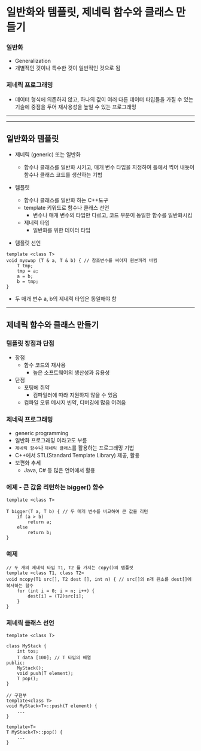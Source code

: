 # 일반화와 템플릿, 제네릭 함수와 클래스 만들기

### 일반화

- Generalization
- 개별적인 것이나 특수한 것이 일반적인 것으로 됨

### 제네릭 프로그래밍

- 데이터 형식에 의존하지 않고, 하나의 값이 여러 다른 데이터 타입들을 가질 수 있는 기술에 중점을 두어 재사용성을 높일 수 있는 프로그래밍

---

---

## 일반화와 템플릿

- 제네릭 (generic) 또는 일반화
  - 함수나 클래스를 일반화 시키고, 매개 변수 타입을 지정하여 틀에서 찍어 내듯이 함수나 클래스 코드를 생산하는 기법
- 템플릿

  - 함수나 클래스를 일반화 하는 C++도구
  - template 키워드로 함수나 클래스 선언
    - 변수나 매개 변수의 타입만 다르고, 코드 부분이 동일한 함수를 일반화시킴
  - 제네릭 타입
    - 일반화를 위한 데이터 타입

- 템플릿 선언

```
template <class T>
void myswap (T & a, T & b) { // 참조변수를 써야지 원본끼리 바뀜
    T tmp;
    tmp = a;
    a = b;
    b = tmp;
}
```

- 두 매개 변수 a, b의 제네릭 타입은 동일해야 함

---

## 제네릭 함수와 클래스 만들기

### 템플릿 장점과 단점

- 장점
  - 함수 코드의 재사용
    - 높은 소프트웨어의 생산성과 유용성
- 단점
  - 포팅에 취약
    - 컴파일러에 따라 지원하지 않을 수 있음
  - 컴파일 오류 메시지 빈약, 디버깅에 많음 어려움

### 제네릭 프로그래밍

- generic programming
- 일반화 프로그래밍 이라고도 부름
- `제네릭 함수`나 `제네릭 클래스`를 활용하는 프로그래밍 기법
- C++에서 STL(Standard Template Library) 제공, 활용
- 보편화 추세
  - Java, C# 등 많은 언어에서 활용

### 에졔 - 큰 값을 리턴하는 bigger() 함수

```
template <class T>

T bigger(T a, T b) { // 두 매개 변수를 비교하여 큰 값을 리턴
    if (a > b)
        return a;
    else
        return b;
}
```

### 예제

```
// 두 개의 제네릭 타입 T1, T2 를 가지는 copy()의 템플릿
template <class T1, class T2>
void mcopy(T1 src[], T2 dest [], int n) { // src[]의 n개 원소를 dest[]에 복사하는 함수
    for (int i = 0; i < n; i++) {
        dest[i] = (T2)src[i];
    }
}

```

### 제네릭 클래스 선언

```
template <class T>

class MyStack {
    int tos;
    T data [100]; // T 타입의 배열
public:
    MyStack();
    void push(T element);
    T pop();
}

// 구현부
template<class T>
void MyStack<T>::push(T element) {
    ...
}

template<T>
T MyStack<T>::pop() {
    ...
}

```

